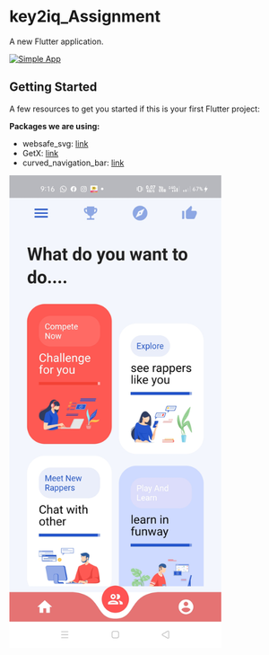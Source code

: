 # key2iq_Assignment

A new Flutter application.

[![Simple App](color=7885FF&label=Simple%20App&logo=android&style=for-the-badge)](https://drive.google.com/file/d/1aJPIpZK31GUFtDCyFNvKcSmWXB01KUCK/view?usp=sharing)

## Getting Started

A few resources to get you started if this is your first Flutter project:

**Packages we are using:**

- websafe_svg: [link](https://pub.dev/packages/websafe_svg)
- GetX: [link](https://pub.dev/packages/get)
- curved_navigation_bar: [link](https://pub.dev/packages/curved_navigation_bar)



<img src="photos/ui.jpg" width="75%"/>
